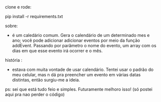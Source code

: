 
clone e rode:

pip install -r requirements.txt

sobre:
- é um caledário comum. Gera o calendário de um determinado mes e ano; você pode adicionar adicionar eventos por meio da função addEvent. Passando por parâmetro o nome do evento, um array com os dias em que esse evento irá ocorrer e o mês.

história :
- estava com muita vontade de usar calendário. Tentei usar o padrão do meu celular, mas n dá pra preencher um evento em várias datas distintas, então surgiu-me a ideia.


ps: sei que está tudo feio e simples. Futuramente melhoro isso! (só postei aqui pra nao perder o código)

